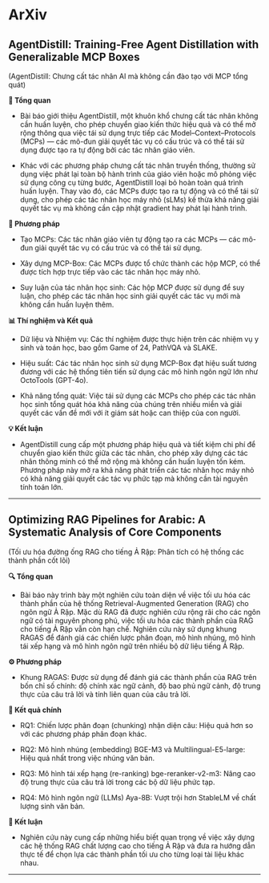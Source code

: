 # ArXiv
## AgentDistill: Training-Free Agent Distillation with Generalizable MCP Boxes
(AgentDistill: Chưng cất tác nhân AI mà không cần đào tạo với MCP tổng quát)

**🧠 Tổng quan**
- Bài báo giới thiệu AgentDistill, một khuôn khổ chưng cất tác nhân không cần huấn luyện, cho phép chuyển giao kiến thức hiệu quả và có thể mở rộng thông qua việc tái sử dụng trực tiếp các Model–Context–Protocols (MCPs) — các mô-đun giải quyết tác vụ có cấu trúc và có thể tái sử dụng được tạo ra tự động bởi các tác nhân giáo viên.

- Khác với các phương pháp chưng cất tác nhân truyền thống, thường sử dụng việc phát lại toàn bộ hành trình của giáo viên hoặc mô phỏng việc sử dụng công cụ từng bước, AgentDistill loại bỏ hoàn toàn quá trình huấn luyện. Thay vào đó, các MCPs được tạo ra tự động và có thể tái sử dụng, cho phép các tác nhân học máy nhỏ (sLMs) kế thừa khả năng giải quyết tác vụ mà không cần cập nhật gradient hay phát lại hành trình.

**🔧 Phương pháp**
- Tạo MCPs: Các tác nhân giáo viên tự động tạo ra các MCPs — các mô-đun giải quyết tác vụ có cấu trúc và có thể tái sử dụng.

- Xây dựng MCP-Box: Các MCPs được tổ chức thành các hộp MCP, có thể được tích hợp trực tiếp vào các tác nhân học máy nhỏ.

- Suy luận của tác nhân học sinh: Các hộp MCP được sử dụng để suy luận, cho phép các tác nhân học sinh giải quyết các tác vụ mới mà không cần huấn luyện thêm.

**📊 Thí nghiệm và Kết quả**
- Dữ liệu và Nhiệm vụ: Các thí nghiệm được thực hiện trên các nhiệm vụ y sinh và toán học, bao gồm Game of 24, PathVQA và SLAKE.

- Hiệu suất: Các tác nhân học sinh sử dụng MCP-Box đạt hiệu suất tương đương với các hệ thống tiên tiến sử dụng các mô hình ngôn ngữ lớn như OctoTools (GPT-4o).

- Khả năng tổng quát: Việc tái sử dụng các MCPs cho phép các tác nhân học sinh tổng quát hóa khả năng của chúng trên nhiều miền và giải quyết các vấn đề mới với ít giám sát hoặc can thiệp của con người.

**💡 Kết luận**
- AgentDistill cung cấp một phương pháp hiệu quả và tiết kiệm chi phí để chuyển giao kiến thức giữa các tác nhân, cho phép xây dựng các tác nhân thông minh có thể mở rộng mà không cần huấn luyện tốn kém. Phương pháp này mở ra khả năng phát triển các tác nhân học máy nhỏ có khả năng giải quyết các tác vụ phức tạp mà không cần tài nguyên tính toán lớn.

---
## Optimizing RAG Pipelines for Arabic: A Systematic Analysis of Core Components
(Tối ưu hóa đường ống RAG cho tiếng Ả Rập: Phân tích có hệ thống các thành phần cốt lõi)

**🔍 Tổng quan**
- Bài báo này trình bày một nghiên cứu toàn diện về việc tối ưu hóa các thành phần của hệ thống Retrieval-Augmented Generation (RAG) cho ngôn ngữ Ả Rập. Mặc dù RAG đã được nghiên cứu rộng rãi cho các ngôn ngữ có tài nguyên phong phú, việc tối ưu hóa các thành phần của RAG cho tiếng Ả Rập vẫn còn hạn chế. Nghiên cứu này sử dụng khung RAGAS để đánh giá các chiến lược phân đoạn, mô hình nhúng, mô hình tái xếp hạng và mô hình ngôn ngữ trên nhiều bộ dữ liệu tiếng Ả Rập.

**⚙️ Phương pháp**
- Khung RAGAS: Được sử dụng để đánh giá các thành phần của RAG trên bốn chỉ số chính: độ chính xác ngữ cảnh, độ bao phủ ngữ cảnh, độ trung thực của câu trả lời và tính liên quan của câu trả lời.

**🧪 Kết quả chính**
- RQ1: Chiến lược phân đoạn (chunking) nhận diện câu: Hiệu quả hơn so với các phương pháp phân đoạn khác.

- RQ2: Mô hình nhúng (embedding) BGE-M3 và Multilingual-E5-large: Hiệu quả nhất trong việc nhúng văn bản.

- RQ3: Mô hình tái xếp hạng (re-ranking) bge-reranker-v2-m3: Nâng cao độ trung thực của câu trả lời trong các bộ dữ liệu phức tạp.

- RQ4: Mô hình ngôn ngữ (LLMs) Aya-8B: Vượt trội hơn StableLM về chất lượng sinh văn bản.

**🧭 Kết luận**
- Nghiên cứu này cung cấp những hiểu biết quan trọng về việc xây dựng các hệ thống RAG chất lượng cao cho tiếng Ả Rập và đưa ra hướng dẫn thực tế để chọn lựa các thành phần tối ưu cho từng loại tài liệu khác nhau.

---

